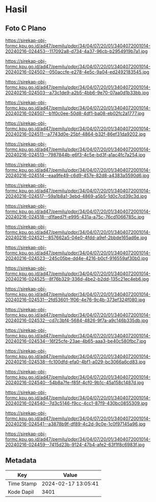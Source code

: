 # Hasil

## Foto C Plano

https://sirekap-obj-formc.kpu.go.id/ad47/pemilu/pdpr/34/04/07/20/01/3404072001014-20240216-024453--117092a8-d734-4a37-96cb-b2954919b7a1.jpg

https://sirekap-obj-formc.kpu.go.id/ad47/pemilu/pdpr/34/04/07/20/01/3404072001014-20240216-024502--050accfe-e278-4e5c-9a04-ed2492183545.jpg

https://sirekap-obj-formc.kpu.go.id/ad47/pemilu/pdpr/34/04/07/20/01/3404072001014-20240216-024503--a73c1de9-a2b5-4bb6-9e70-07aa0d1b33bb.jpg

https://sirekap-obj-formc.kpu.go.id/ad47/pemilu/pdpr/34/04/07/20/01/3404072001014-20240216-024507--b1f0c0ee-50d8-4df1-ba08-eb02fc2a1777.jpg

https://sirekap-obj-formc.kpu.go.id/ad47/pemilu/pdpr/34/04/07/20/01/3404072001014-20240216-024511--a7743d0e-25bf-4864-b32f-86ef31da9202.jpg

https://sirekap-obj-formc.kpu.go.id/ad47/pemilu/pdpr/34/04/07/20/01/3404072001014-20240216-024513--7987844b-e6f3-4c5e-bd3f-a1ac4fc7a254.jpg

https://sirekap-obj-formc.kpu.go.id/ad47/pemilu/pdpr/34/04/07/20/01/3404072001014-20240216-024514--eaa9fe49-c6d9-457e-82d8-a4383a5590d6.jpg

https://sirekap-obj-formc.kpu.go.id/ad47/pemilu/pdpr/34/04/07/20/01/3404072001014-20240216-024517--59a1b8a1-3ebd-4869-a5b5-1d0c7cd39c3d.jpg

https://sirekap-obj-formc.kpu.go.id/ad47/pemilu/pdpr/34/04/07/20/01/3404072001014-20240216-024518--d1faed7f-e995-431a-a75c-76cd1066785c.jpg

https://sirekap-obj-formc.kpu.go.id/ad47/pemilu/pdpr/34/04/07/20/01/3404072001014-20240216-024521--857662a5-04e0-4fdd-a9ef-2bbde165ad6e.jpg

https://sirekap-obj-formc.kpu.go.id/ad47/pemilu/pdpr/34/04/07/20/01/3404072001014-20240216-024523--245c05be-dd4e-4216-b0cf-916559af30b0.jpg

https://sirekap-obj-formc.kpu.go.id/ad47/pemilu/pdpr/34/04/07/20/01/3404072001014-20240216-024525--8f76b329-336d-4be2-b2dd-135c21ec4eb6.jpg

https://sirekap-obj-formc.kpu.go.id/ad47/pemilu/pdpr/34/04/07/20/01/3404072001014-20240216-024531--2fd53601-1f06-4e76-9c4b-373ef324f080.jpg

https://sirekap-obj-formc.kpu.go.id/ad47/pemilu/pdpr/34/04/07/20/01/3404072001014-20240216-024532--cd7c3bf4-5684-4826-9f7a-a9c146b335db.jpg

https://sirekap-obj-formc.kpu.go.id/ad47/pemilu/pdpr/34/04/07/20/01/3404072001014-20240216-024534--16f25cfe-23ae-4b65-aaa3-be40c580fbc7.jpg

https://sirekap-obj-formc.kpu.go.id/ad47/pemilu/pdpr/34/04/07/20/01/3404072001014-20240216-024538--fc100dfd-efa0-4bf1-a029-bc3066a6cd83.jpg

https://sirekap-obj-formc.kpu.go.id/ad47/pemilu/pdpr/34/04/07/20/01/3404072001014-20240216-024540--54b8a7fe-f85f-4cf0-9b1c-45a158c1487d.jpg

https://sirekap-obj-formc.kpu.go.id/ad47/pemilu/pdpr/34/04/07/20/01/3404072001014-20240216-024540--7d3c5146-f9cc-4cc1-87f9-430bc0855309.jpg

https://sirekap-obj-formc.kpu.go.id/ad47/pemilu/pdpr/34/04/07/20/01/3404072001014-20240216-024541--a3878b9f-df89-4c2d-9c0e-1c0f97145a96.jpg

https://sirekap-obj-formc.kpu.go.id/ad47/pemilu/pdpr/34/04/07/20/01/3404072001014-20240216-024459--7415d23b-9124-47b4-afe2-63f1f8c6983f.jpg


## Metadata

| Key        | Value               |
| ---------- | ------------------- |
| Time Stamp | 2024-02-17 13:05:41 |
| Kode Dapil | 3401                |



